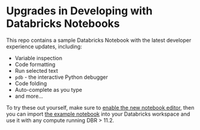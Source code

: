 # Upgrades in Developing with Databricks Notebooks

This repo contains a sample Databricks Notebook with the latest developer experience updates, including:

* Variable inspection
* Code formatting
* Run selected text
* `pdb` - the interactive Python debugger
* Code folding
* Auto-complete as you type
* and more...

To try these out yourself, make sure to [enable the new notebook editor](https://docs.databricks.com/notebooks/notebook-editor.html), then you can import [the example notebook](https://github.com/databricks/notebook_gallery/blob/main/Notebook%202.0%20Feature%20Gallery.py) into your Databricks workspace and use it with any compute running DBR > 11.2.
